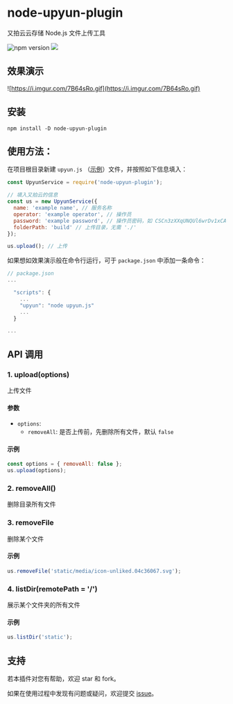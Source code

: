 # node-upyun-plugin

又拍云云存储 Node.js 文件上传工具

![npm version](https://img.shields.io/npm/v/node-upyun-plugin)
![](https://img.shields.io/npm/l/node-upyun-plugin)

## 效果演示

![https://i.imgur.com/7B64sRo.gif](https://i.imgur.com/7B64sRo.gif)

## 安装

```terminal
npm install -D node-upyun-plugin
```

## 使用方法：

在项目根目录新建 `upyun.js` （[示例](https://github.com/realfrancisyan/node-upyun-plugin/blob/master/upyun.example.js)）文件，并按照如下信息填入：

```js
const UpyunService = require('node-upyun-plugin');

// 填入又拍云的信息
const us = new UpyunService({
  name: 'example name', // 服务名称
  operator: 'example operator', // 操作员
  password: 'example password', // 操作员密码，如 CSCn3zXXqUNQUl6wrDv1xCAA0NlBro88
  folderPath: 'build' // 上传目录，无需 './'
});

us.upload(); // 上传
```

如果想如效果演示般在命令行运行，可于 `package.json` 中添加一条命令：

```js
// package.json
...

  "scripts": {
    ...
    "upyun": "node upyun.js"
    ...
  }

...
```

## API 调用

### 1. upload(options)

上传文件

#### 参数

- `options`:
  - `removeAll`: 是否上传前，先删除所有文件，默认 `false`

#### 示例

```js
const options = { removeAll: false };
us.upload(options);
```

### 2. removeAll()

删除目录所有文件

### 3. removeFile

删除某个文件

#### 示例

```js
us.removeFile('static/media/icon-unliked.04c36067.svg');
```

### 4. listDir(remotePath = '/')

展示某个文件夹的所有文件


#### 示例

```js
us.listDir('static');
```

## 支持

若本插件对您有帮助，欢迎 star 和 fork。

如果在使用过程中发现有问题或疑问，欢迎提交 [issue](https://github.com/realfrancisyan/node-upyun-plugin/issues)。
